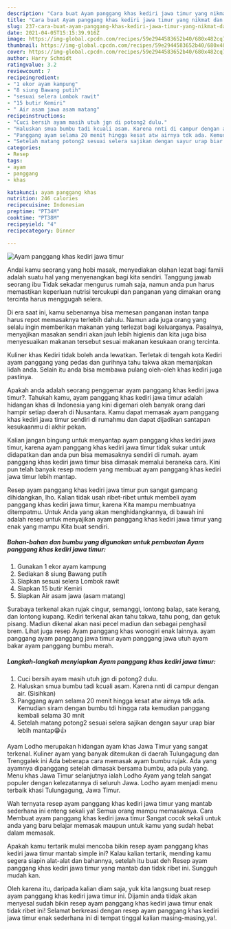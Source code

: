 ```yaml
---
description: "Cara buat Ayam panggang khas kediri jawa timur yang nikmat dan Mudah Dibuat"
title: "Cara buat Ayam panggang khas kediri jawa timur yang nikmat dan Mudah Dibuat"
slug: 237-cara-buat-ayam-panggang-khas-kediri-jawa-timur-yang-nikmat-dan-mudah-dibuat
date: 2021-04-05T15:15:39.916Z
image: https://img-global.cpcdn.com/recipes/59e2944583652b40/680x482cq70/ayam-panggang-khas-kediri-jawa-timur-foto-resep-utama.jpg
thumbnail: https://img-global.cpcdn.com/recipes/59e2944583652b40/680x482cq70/ayam-panggang-khas-kediri-jawa-timur-foto-resep-utama.jpg
cover: https://img-global.cpcdn.com/recipes/59e2944583652b40/680x482cq70/ayam-panggang-khas-kediri-jawa-timur-foto-resep-utama.jpg
author: Harry Schmidt
ratingvalue: 3.2
reviewcount: 7
recipeingredient:
- "1 ekor ayam kampung"
- "8 siung Bawang putih"
- "sesuai selera Lombok rawit"
- "15 butir Kemiri"
- " Air asam jawa asam matang"
recipeinstructions:
- "Cuci bersih ayam masih utuh jgn di potong2 dulu."
- "Haluskan smua bumbu tadi kcuali asam. Karena nnti di campur dengan air. (Sisihkan)"
- "Panggang ayam selama 20 menit hingga kesat atw airnya tdk ada. Kemudian siram dengan bumbu tdi hingga rata kemudian panggang kembali selama 30 mnit"
- "Setelah matang potong2 sesuai selera sajikan dengan sayur urap biar lebih mantap😁👍"
categories:
- Resep
tags:
- ayam
- panggang
- khas

katakunci: ayam panggang khas 
nutrition: 246 calories
recipecuisine: Indonesian
preptime: "PT34M"
cooktime: "PT38M"
recipeyield: "4"
recipecategory: Dinner

---
```



![Ayam panggang khas kediri jawa timur](https://img-global.cpcdn.com/recipes/59e2944583652b40/680x482cq70/ayam-panggang-khas-kediri-jawa-timur-foto-resep-utama.jpg)

Andai kamu seorang yang hobi masak, menyediakan olahan lezat bagi famili adalah suatu hal yang menyenangkan bagi kita sendiri. Tanggung jawab seorang ibu Tidak sekadar mengurus rumah saja, namun anda pun harus memastikan keperluan nutrisi tercukupi dan panganan yang dimakan orang tercinta harus menggugah selera.

Di era  saat ini, kamu sebenarnya bisa memesan panganan instan tanpa harus repot memasaknya terlebih dahulu. Namun ada juga orang yang selalu ingin memberikan makanan yang terlezat bagi keluarganya. Pasalnya, menyajikan masakan sendiri akan jauh lebih higienis dan kita juga bisa menyesuaikan makanan tersebut sesuai makanan kesukaan orang tercinta. 

Kuliner khas Kediri tidak boleh anda lewatkan. Terletak di tengah kota Kediri ayam panggang yang pedas dan gurihnya tahu takwa akan memanjakan lidah anda. Selain itu anda bisa membawa pulang oleh-oleh khas kediri juga pastinya.

Apakah anda adalah seorang penggemar ayam panggang khas kediri jawa timur?. Tahukah kamu, ayam panggang khas kediri jawa timur adalah hidangan khas di Indonesia yang kini digemari oleh banyak orang dari hampir setiap daerah di Nusantara. Kamu dapat memasak ayam panggang khas kediri jawa timur sendiri di rumahmu dan dapat dijadikan santapan kesukaanmu di akhir pekan.

Kalian jangan bingung untuk menyantap ayam panggang khas kediri jawa timur, karena ayam panggang khas kediri jawa timur tidak sukar untuk didapatkan dan anda pun bisa memasaknya sendiri di rumah. ayam panggang khas kediri jawa timur bisa dimasak memalui beraneka cara. Kini pun telah banyak resep modern yang membuat ayam panggang khas kediri jawa timur lebih mantap.

Resep ayam panggang khas kediri jawa timur pun sangat gampang dihidangkan, lho. Kalian tidak usah ribet-ribet untuk membeli ayam panggang khas kediri jawa timur, karena Kita mampu membuatnya ditempatmu. Untuk Anda yang akan menghidangkannya, di bawah ini adalah resep untuk menyajikan ayam panggang khas kediri jawa timur yang enak yang mampu Kita buat sendiri.

<!--inarticleads1-->

##### Bahan-bahan dan bumbu yang digunakan untuk pembuatan Ayam panggang khas kediri jawa timur:

1. Gunakan 1 ekor ayam kampung
1. Sediakan 8 siung Bawang putih
1. Siapkan sesuai selera Lombok rawit
1. Siapkan 15 butir Kemiri
1. Siapkan  Air asam jawa (asam matang)


Surabaya terkenal akan rujak cingur, semanggi, lontong balap, sate kerang, dan lontong kupang. Kediri terkenal akan tahu takwa, tahu pong, dan getuk pisang. Madiun dikenal akan nasi pecel madiun dan sebagai penghasil brem. Lihat juga resep Ayam panggang khas wonogiri enak lainnya. ayam panggang ayam panggang jawa timur ayam panggang jawa utuh ayam bakar ayam panggang bumbu merah. 

<!--inarticleads2-->

##### Langkah-langkah menyiapkan Ayam panggang khas kediri jawa timur:

1. Cuci bersih ayam masih utuh jgn di potong2 dulu.
1. Haluskan smua bumbu tadi kcuali asam. Karena nnti di campur dengan air. (Sisihkan)
1. Panggang ayam selama 20 menit hingga kesat atw airnya tdk ada. Kemudian siram dengan bumbu tdi hingga rata kemudian panggang kembali selama 30 mnit
1. Setelah matang potong2 sesuai selera sajikan dengan sayur urap biar lebih mantap😁👍


Ayam Lodho merupakan hidangan ayam khas Jawa Timur yang sangat terkenal. Kuliner ayam yang banyak ditemukan di daerah Tulungagung dan Trenggalek ini Ada beberapa cara memasak ayam bumbu rujak. Ada yang ayamnya dipanggang setelah dimasak bersama bumbu, ada pula yang. Menu khas Jawa Timur selanjutnya ialah Lodho Ayam yang telah sangat populer dengan kelezatannya di seluruh Jawa. Lodho ayam menjadi menu terbaik khasi Tulungagung, Jawa Timur. 

Wah ternyata resep ayam panggang khas kediri jawa timur yang mantab sederhana ini enteng sekali ya! Semua orang mampu memasaknya. Cara Membuat ayam panggang khas kediri jawa timur Sangat cocok sekali untuk anda yang baru belajar memasak maupun untuk kamu yang sudah hebat dalam memasak.

Apakah kamu tertarik mulai mencoba bikin resep ayam panggang khas kediri jawa timur mantab simple ini? Kalau kalian tertarik, mending kamu segera siapin alat-alat dan bahannya, setelah itu buat deh Resep ayam panggang khas kediri jawa timur yang mantab dan tidak ribet ini. Sungguh mudah kan. 

Oleh karena itu, daripada kalian diam saja, yuk kita langsung buat resep ayam panggang khas kediri jawa timur ini. Dijamin anda tiidak akan menyesal sudah bikin resep ayam panggang khas kediri jawa timur enak tidak ribet ini! Selamat berkreasi dengan resep ayam panggang khas kediri jawa timur enak sederhana ini di tempat tinggal kalian masing-masing,ya!.

